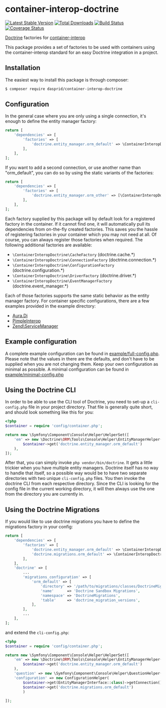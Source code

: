 # container-interop-doctrine

[![Latest Stable Version](https://poser.pugx.org/dasprid/container-interop-doctrine/v/stable)](https://packagist.org/packages/dasprid/container-interop-doctrine)
[![Total Downloads](https://poser.pugx.org/dasprid/container-interop-doctrine/downloads)](https://packagist.org/packages/dasprid/container-interop-doctrine)
[![Build Status](https://api.travis-ci.org/DASPRiD/container-interop-doctrine.png?branch=master)](http://travis-ci.org/DASPRiD/container-interop-doctrine)
[![Coverage Status](https://coveralls.io/repos/DASPRiD/container-interop-doctrine/badge.png?branch=master)](https://coveralls.io/r/DASPRiD/container-interop-doctrine)

[Doctrine](https://github.com/doctrine) factories for [container-interop](https://github.com/container-interop/container-interop)

This package provides a set of factories to be used with containers using the container-interop standard for an easy
Doctrine integration in a project.

## Installation

The easiest way to install this package is through composer:

```bash
$ composer require dasprid/container-interop-doctrine
```

## Configuration

In the general case where you are only using a single connection, it's enough to define the entity manager factory:

```php
return [
    'dependencies' => [
        'factories' => [
            'doctrine.entity_manager.orm_default' => \ContainerInteropDoctrine\EntityManagerFactory::class,
        ],
    ],
];
```

If you want to add a second connection, or use another name than "orm_default", you can do so by using the static
variants of the factories:

```php
return [
    'dependencies' => [
        'factories' => [
            'doctrine.entity_manager.orm_other' => [\ContainerInteropDoctrine\EntityManagerFactory::class, 'orm_other'],
        ],
    ],
];
```

Each factory supplied by this package will by default look for a registered factory in the container. If it cannot find
one, it will automatically pull its dependencies from on-the-fly created factories. This saves you the hassle of
registering factories in your container which you may not need at all. Of course, you can always register those
factories when required. The following additional factories are available:

- ```\ContainerInteropDoctrine\CacheFactory``` (doctrine.cache.*)
- ```\ContainerInteropDoctrine\ConnectionFactory``` (doctrine.connection.*)
- ```\ContainerInteropDoctrine\ConfigurationFactory``` (doctrine.configuration.*)
- ```\ContainerInteropDoctrine\DriverFactory``` (doctrine.driver.*)
- ```\ContainerInteropDoctrine\EventManagerFactory``` (doctrine.event_manager.*)

Each of those factories supports the same static behavior as the entity manager factory. For container specific
configurations, there are a few examples provided in the example directory:

- [Aura.Di](example/aura-di.php)
- [PimpleInterop](example/pimple-interop.php)
- [Zend\ServiceManager](example/zend-servicemanager.php)

## Example configuration

A complete example configuration can be found in [example/full-config.php](example/full-config.php). Please note that
the values in there are the defaults, and don't have to be supplied when you are not changing them. Keep your own
configuration as minimal as possible. A minimal configuration can be found in
[example/minimal-config.php](example/minimal-config.php)

## Using the Doctrine CLI

In order to be able to use the CLI tool of Doctrine, you need to set-up a ```cli-config.php``` file in your project
directory. That file is generally quite short, and should look something like this for you:

```php
<?php
$container = require 'config/container.php';

return new \Symfony\Component\Console\Helper\HelperSet([
    'em' => new \Doctrine\ORM\Tools\Console\Helper\EntityManagerHelper(
        $container->get('doctrine.entity_manager.orm_default')
    ),
]);
```

After that, you can simply invoke ```php vendor/bin/doctrine```. It gets a little trickier when you have multiple entity
managers. Doctrine itself has no way to handle that itself, so a possible way would be to have two separate directories
with two unique ```cli-config.php``` files. You then invoke the doctrine CLI from each respective directory. Since the
CLI is looking for the config file in the current working directory, it will then always use the one from the directory
you are currently in.

## Using the Doctrine Migrations

If you would like to use doctrine migrations you have to define the migrations factory in your config:

```php
return [
    'dependencies' => [
        'factories' => [
            'doctrine.entity_manager.orm_default' => \ContainerInteropDoctrine\EntityManagerFactory::class,
            'doctrine.migrations.orm_default' => \ContainerInteropDoctrine\MigrationsConfigurationFactory::class,
        ],
    ],
    'doctrine' => [
        ...
        'migrations_configuration' => [
            'orm_default' => [
                'directory' => '/path/to/migrations/classes/DoctrineMigrations',
                'name'      => 'Doctrine Sandbox Migrations',
                'namespace' => 'DoctrineMigrations',
                'table'     => 'doctrine_migration_versions',
            ],
        ],
        ...
    ],
];
```

and extend the ```cli-config.php```:

```php
<?php
$container = require 'config/container.php';

return new \Symfony\Component\Console\Helper\HelperSet([
    'em' => new \Doctrine\ORM\Tools\Console\Helper\EntityManagerHelper(
        $container->get('doctrine.entity_manager.orm_default')
    ),
    'question' => new \Symfony\Component\Console\Helper\QuestionHelper(),
    'configuration' => new ConfigurationHelper(
        $container->get(EntityManagerInterface::class)->getConnection(),
        $container->get('doctrine.migrations.orm_default')
        )
    
]);
```


